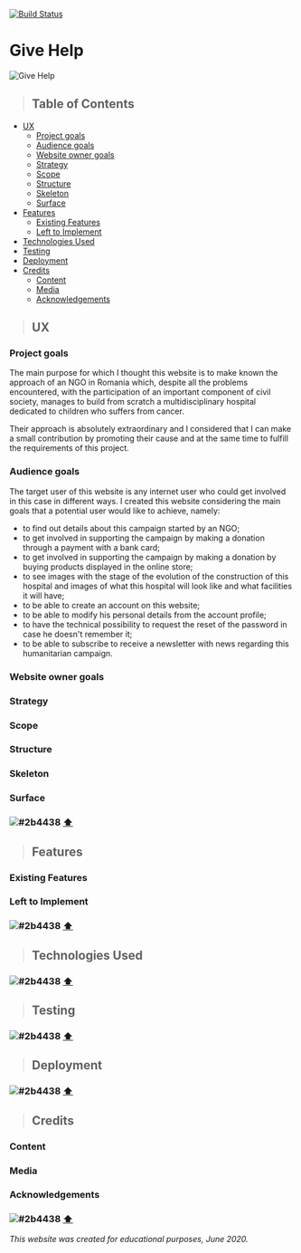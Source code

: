 [![Build Status](https://travis-ci.org/iulianpro/give-help.svg?branch=master)](https://travis-ci.org/iulianpro/give-help)

# Give Help

![Give Help](https://raw.githubusercontent.com/iulianpro/give-help/master/wireframe/multi-device-mockup.png)

> ## Table of Contents
* [UX]()
    - [Project goals]()
    - [Audience goals]()
    - [Website owner goals]()
    - [Strategy]()
    - [Scope]()
    - [Structure]()
    - [Skeleton]()
    - [Surface]()
* [Features]()
    - [Existing Features]()
    - [Left to Implement]()
* [Technologies Used]()
* [Testing]()
* [Deployment]()
* [Credits]()
    - [Content]()
    - [Media]()
    - [Acknowledgements]()


> ## UX

### Project goals
The main purpose for which I thought this website is to make known the approach of an NGO in Romania which, despite all the problems encountered, with the participation of an important component of civil society, manages to build from scratch a multidisciplinary hospital dedicated to children who suffers from cancer.

Their approach is absolutely extraordinary and I considered that I can make a small contribution by promoting their cause and at the same time to fulfill the requirements of this project.

### Audience goals
The target user of this website is any internet user who could get involved in this case in different ways. I created this website considering the main goals that a potential user would like to achieve, namely:
* to find out details about this campaign started by an NGO;
* to get involved in supporting the campaign by making a donation through a payment with a bank card;
* to get involved in supporting the campaign by making a donation by buying products displayed in the online store;
* to see images with the stage of the evolution of the construction of this hospital and images of what this hospital will look like and what facilities it will have;
* to be able to create an account on this website;
* to be able to modify his personal details from the account profile;
* to have the technical possibility to request the reset of the password in case he doesn't remember it;
* to be able to subscribe to receive a newsletter with news regarding this humanitarian campaign.

### Website owner goals
### Strategy
### Scope
### Structure
### Skeleton
### Surface
### ![#2b4438](https://placehold.it/800x20/ffffff/ffffff) [⬆](https://github.com/iulianpro/give-help#table-of-contents)


> ## Features

### Existing Features
### Left to Implement
### ![#2b4438](https://placehold.it/800x20/ffffff/ffffff) [⬆](https://github.com/iulianpro/give-help#table-of-contents)


> ## Technologies Used
### ![#2b4438](https://placehold.it/800x20/ffffff/ffffff) [⬆](https://github.com/iulianpro/give-help#table-of-contents)


> ## Testing
### ![#2b4438](https://placehold.it/800x20/ffffff/ffffff) [⬆](https://github.com/iulianpro/give-help#table-of-contents)


> ## Deployment
### ![#2b4438](https://placehold.it/800x20/ffffff/ffffff) [⬆](https://github.com/iulianpro/give-help#table-of-contents)


> ## Credits

### Content
### Media
### Acknowledgements
### ![#2b4438](https://placehold.it/800x20/ffffff/ffffff) [⬆](https://github.com/iulianpro/give-help#table-of-contents)

*This website was created for educational purposes, June 2020.*